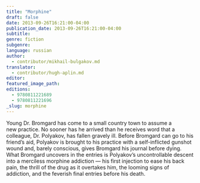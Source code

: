 ```yaml
---
title: "Morphine"
draft: false
date: 2013-09-26T16:21:00-04:00
publication_date: 2013-09-26T16:21:00-04:00
subtitle:
genre: fiction
subgenre:
language: russian
author:
  - contributor/mikhail-bulgakov.md
translator:
  - contributor/hugh-aplin.md
editor:
featured_image_path:
editions:
  - 9780811221689
  - 9780811221696
_slug: morphine
---
```


Young Dr. Bromgard has come to a small country town to assume a new practice. No sooner has he arrived than he receives word that a colleague, Dr. Polyakov, has fallen gravely ill. Before Bromgard can go to his friend’s aid, Polyakov is brought to his practice with a self-inflicted gunshot wound and, barely conscious, gives Bromgard his journal before dying. What Bromgard uncovers in the entries is Polyakov’s uncontrollable descent into a merciless morphine addiction — his first injection to ease his back pain, the thrill of the drug as it overtakes him, the looming signs of addiction, and the feverish final entries before his death.

